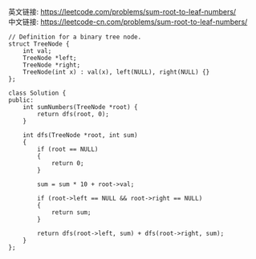 英文链接: https://leetcode.com/problems/sum-root-to-leaf-numbers/  
中文链接: https://leetcode-cn.com/problems/sum-root-to-leaf-numbers/

```
// Definition for a binary tree node.
struct TreeNode {
    int val;
    TreeNode *left;
    TreeNode *right;
    TreeNode(int x) : val(x), left(NULL), right(NULL) {}
};
```


```
class Solution {
public:
	int sumNumbers(TreeNode *root) {
		return dfs(root, 0);
	}

	int dfs(TreeNode *root, int sum) 
	{
		if (root == NULL)
		{
			return 0;
		}

		sum = sum * 10 + root->val;
		
		if (root->left == NULL && root->right == NULL) 
		{
			return sum;
		}

		return dfs(root->left, sum) + dfs(root->right, sum);
	}
};
```
